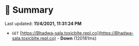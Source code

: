 # 📖 Summary
Last updated: **11/4/2021, 11:31:24 PM**

- `GET` [https://Bhadwa-sala.toxicblte.repl.co](https://Bhadwa-sala.toxicblte.repl.co) - **Down** (120181ms)

